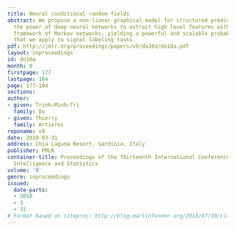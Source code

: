 ```yaml
---
title: Neural conditional random fields
abstract: We propose a non-linear graphical model for structured prediction. It combines
  the power of deep neural networks to extract high level features with the graphical
  framework of Markov networks, yielding a powerful and scalable probabilistic model
  that we apply to signal labeling tasks.
pdf: http://jmlr.org/proceedings/papers/v9/do10a/do10a.pdf
layout: inproceedings
id: do10a
month: 0
firstpage: 177
lastpage: 184
page: 177-184
sections: 
author:
- given: Trinh–Minh–Tri
  family: Do
- given: Thierry
  family: Artieres
reponame: v9
date: 2010-03-31
address: Chia Laguna Resort, Sardinia, Italy
publisher: PMLR
container-title: Proceedings of the Thirteenth International Conference on Artificial
  Intelligence and Statistics
volume: '9'
genre: inproceedings
issued:
  date-parts:
  - 2010
  - 3
  - 31
# Format based on citeproc: http://blog.martinfenner.org/2013/07/30/citeproc-yaml-for-bibliographies/
---
```

